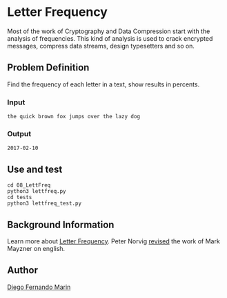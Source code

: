 # Letter Frequency

Most of the work of Cryptography and Data Compression start with the analysis of frequencies. This kind of analysis is used to crack encrypted messages, compress data streams, design typesetters and so on.

## Problem Definition

Find the frequency of each letter in a text, show results in percents.

### Input

    the quick brown fox jumps over the lazy dog

### Output

    2017-02-10

## Use and test

    cd 08_LettFreq
    python3 lettfreq.py
    cd tests
    python3 lettfreq_test.py

## Background Information

Learn more about [Letter Frequency](http://letterfrequency.org). Peter Norvig [revised](http://norvig.com/mayzner.html) the work of Mark Mayzner on english.

## Author

[Diego Fernando Marin](https://github.com/dfmarin)

